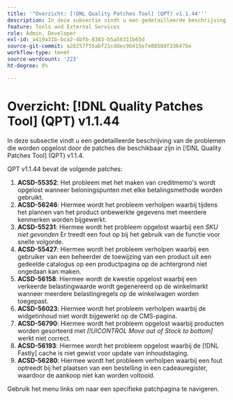 ```yaml
---
title: '"Overzicht: [!DNL Quality Patches Tool] (QPT) v1.1.44'''
description: In deze subsectie vindt u een gedetailleerde beschrijving van de problemen die worden opgelost door de patches die beschikbaar zijn in [!DNL Quality Patches Tool] (QPT) v1.1.4.
feature: Tools and External Services
role: Admin, Developer
exl-id: a419a31b-bca2-4bfb-8383-b5a56311b65d
source-git-commit: a28257f55abf21cddec9b415e7e8858df33647be
workflow-type: tm+mt
source-wordcount: '223'
ht-degree: 0%

---
```


# Overzicht: [!DNL Quality Patches Tool] (QPT) v1.1.44

In deze subsectie vindt u een gedetailleerde beschrijving van de problemen die worden opgelost door de patches die beschikbaar zijn in [!DNL Quality Patches Tool] (QPT) v1.1.4.

QPT v1.1.44 bevat de volgende patches:

1. **ACSD-55352**: Het probleem met het maken van creditmemo&#39;s wordt opgelost wanneer beloningspunten met elke betalingsmethode worden gebruikt.
1. **ACSD-56246**: Hiermee wordt het probleem verholpen waarbij tijdens het plannen van het product onbewerkte gegevens met meerdere kenmerken worden bijgewerkt.
1. **ACSD-55231**: Hiermee wordt het probleem opgelost waarbij een *SKU niet gevonden* Er treedt een fout op bij het gebruik van de functie voor snelle volgorde.
1. **ACSD-55427**: Hiermee wordt het probleem verholpen waarbij een gebruiker van een beheerder de toewijzing van een product uit een gedeelde catalogus op een productpagina op de achtergrond niet ongedaan kan maken.
1. **ACSD-56158**: Hiermee wordt de kwestie opgelost waarbij een verkeerde belastingwaarde wordt gegenereerd op de winkelmarkt wanneer meerdere belastingregels op de winkelwagen worden toegepast.
1. **ACSD-56023**: Hiermee wordt het probleem verholpen waarbij de widgetinhoud niet wordt bijgewerkt op de CMS-pagina.
1. **ACSD-56790**: Hiermee wordt het probleem opgelost waarbij producten worden gesorteerd met *[!UICONTROL Move out of Stock to bottom]* werkt niet correct.
1. **ACSD-56193**: Hiermee wordt het probleem opgelost waarbij de [!DNL Fastly] cache is niet gewist voor update van inhoudstaging.
1. **ACSD-56280**: Hiermee wordt het probleem verholpen waarbij een fout optreedt bij het plaatsen van een bestelling in een cadeauregister, waardoor de aankoop niet kan worden voltooid.

Gebruik het menu links om naar een specifieke patchpagina te navigeren.
